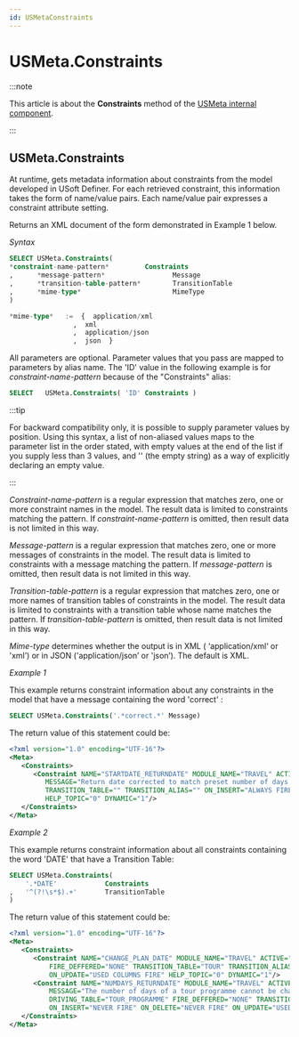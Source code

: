 ```yaml
---
id: USMetaConstraints
---
```


# USMeta.Constraints




:::note

This article is about the **Constraints** method of the [USMeta internal component](/Extensions/USMeta_internal_component).

:::

## **USMeta.Constraints**

At runtime, gets metadata information about constraints from the model developed in USoft Definer. For each retrieved constraint, this information takes the form of name/value pairs. Each name/value pair expresses a constraint attribute setting.

Returns an XML document of the form demonstrated in Example 1 below.

*Syntax*

```sql
SELECT USMeta.Constraints(
*constraint-name-pattern*         Constraints
,      *message-pattern*                 Message
,      *transition-table-pattern*        TransitionTable
,      *mime-type*                       MimeType
)

*mime-type*   :=  {  application/xml
                ,  xml
                ,  application/json
                ,  json  }


```

All parameters are optional. Parameter values that you pass are mapped to parameters by alias name. The 'ID' value in the following example is for *constraint-name-pattern* because of the "Constraints" alias:

```sql
SELECT   USMeta.Constraints( 'ID' Constraints )
```


:::tip

For backward compatibility only, it is possible to supply parameter values by position. Using this syntax, a list of non-aliased values maps to the parameter list in the order stated, with empty values at the end of the list if you supply less than 3 values, and '' (the empty string) as a way of explicitly declaring an empty value.

:::

*Constraint-name-pattern* is a regular expression that matches zero, one or more constraint names in the model. The result data is limited to constraints matching the pattern. If *constraint-name-pattern* is omitted, then result data is not limited in this way.

*Message-pattern* is a regular expression that matches zero, one or more messages of constraints in the model. The result data is limited to constraints with a message matching the pattern. If *message-pattern* is omitted, then result data is not limited in this way.

*Transition-table-pattern* is a regular expression that matches zero, one or more names of transition tables of constraints in the model. The result data is limited to constraints with a transition table whose name matches the pattern. If *transition-table-pattern* is omitted, then result data is not limited in this way.

*Mime-type* determines whether the output is in XML ( ‘application/xml‘ or 'xml’) or in JSON ('application/json’ or 'json’). The default is XML.

*Example 1*

This example returns constraint information about any constraints in the model that have a message containing the word 'correct' :

```sql
SELECT USMeta.Constraints('.*correct.*' Message)
```

The return value of this statement could be:

```xml
<?xml version="1.0" encoding="UTF-16"?>
<Meta>
   <Constraints>
      <Constraint NAME="STARTDATE_RETURNDATE" MODULE_NAME="TRAVEL" ACTIVE="Y" CORRECT="Y"
         MESSAGE="Return date corrected to match preset number of days for tour." DRIVING_TABLE="TOUR" FIRE_DEFFERED="NONE"
         TRANSITION_TABLE="" TRANSITION_ALIAS="" ON_INSERT="ALWAYS FIRE" ON_DELETE="ALWAYS FIRE" ON_UPDATE="USED COLUMNS FIRE"
         HELP_TOPIC="0" DYNAMIC="1"/>
   </Constraints>
</Meta>
```

*Example 2*

This example returns constraint information about all constraints containing the word 'DATE' that have a Transition Table:

```sql
SELECT USMeta.Constraints(
    '.*DATE'            Constraints
,   '^(?!\s*$).+'       TransitionTable
)
```

The return value of this statement could be:

```xml
<?xml version="1.0" encoding="UTF-16"?>
<Meta>
   <Constraints>
      <Constraint NAME="CHANGE_PLAN_DATE" MODULE_NAME="TRAVEL" ACTIVE="Y" CORRECT="Y" MESSAGE="" DRIVING_TABLE="TOUR"
          FIRE_DEFFERED="NONE" TRANSITION_TABLE="TOUR" TRANSITION_ALIAS="" ON_INSERT="NEVER FIRE" ON_DELETE="NEVER FIRE"
          ON_UPDATE="USED COLUMNS FIRE" HELP_TOPIC="0" DYNAMIC="1"/>
      <Constraint NAME="NUMDAYS_RETURNDATE" MODULE_NAME="TRAVEL" ACTIVE="Y" CORRECT="Y"
          MESSAGE="The number of days of a tour programme cannot be changed once tours for that destination and type have been scheduled."
          DRIVING_TABLE="TOUR_PROGRAMME" FIRE_DEFFERED="NONE" TRANSITION_TABLE="TOUR_PROGRAMME" TRANSITION_ALIAS="TP"
          ON_INSERT="NEVER FIRE" ON_DELETE="NEVER FIRE" ON_UPDATE="USED COLUMNS FIRE" HELP_TOPIC="0" DYNAMIC="0"/>
   </Constraints>
</Meta>
```

 